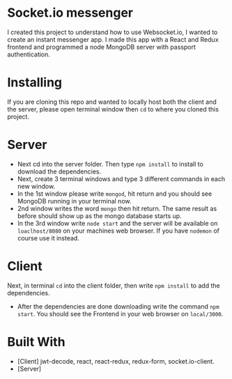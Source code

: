 # Socket.io messenger
I created this project to understand how to use Websocket.io, I wanted to create an instant messenger app. I made this app with a React and Redux frontend and programmed a node MongoDB server with passport authentication. 

# Installing

If you are cloning this repo and wanted to locally host both the client and the server, please open terminal window then ```cd``` to where you cloned this project. 

# Server

* Next cd into the server folder. Then type ```npm install``` to install to download the dependencies. 
* Next, create 3 terminal windows and type 3 different commands in each new window. 
* In the 1st window please write ```mongod```, hit return and you should see MongoDB running in your terminal now. 
* 2nd window writes the word ```mongo``` then hit return. The same result as before should show up as the mongo database starts up. 
* In the 3rd window write ```node start``` and the server will be available on ```loaclhost/8080``` on your machines web browser. If you have ```nodemon``` of course use it instead.

# Client

Next, in terminal ```cd``` into the client folder, then write ```npm install``` to add the dependencies.
* After the dependencies are done downloading write the command ```npm start```. You should see the Frontend in your web browser on ```local/3000```.

# Built With

* [Client] jwt-decode, react, react-redux, redux-form, socket.io-client.
* [Server] 
